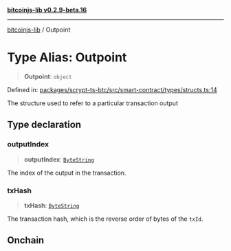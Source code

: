 [**bitcoinjs-lib v0.2.9-beta.16**](../README.md)

***

[bitcoinjs-lib](../README.md) / Outpoint

# Type Alias: Outpoint

> **Outpoint**: `object`

Defined in: [packages/scrypt-ts-btc/src/smart-contract/types/structs.ts:14](https://github.com/sCrypt-Inc/scrypt-btc-mono/blob/7d2760b2d3565565fcb011792878d3764e0701be/packages/scrypt-ts-btc/src/smart-contract/types/structs.ts#L14)

The structure used to refer to a particular transaction output

## Type declaration

### outputIndex

> **outputIndex**: [`ByteString`](ByteString.md)

The index of the output in the transaction.

### txHash

> **txHash**: [`ByteString`](ByteString.md)

The transaction hash, which is the reverse order of bytes of the `txId`.

## Onchain
